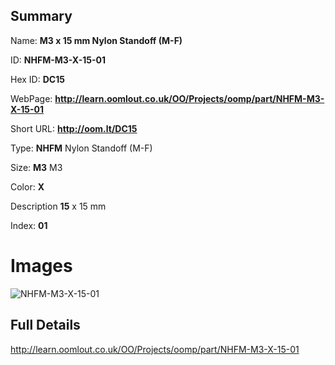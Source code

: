 

## Summary
 
Name: __M3 x 15 mm Nylon Standoff (M-F)__

ID: __NHFM-M3-X-15-01__

Hex ID: __DC15__

WebPage: __http://learn.oomlout.co.uk/OO/Projects/oomp/part/NHFM-M3-X-15-01__

Short URL: __http://oom.lt/DC15__


Type: __NHFM__ Nylon Standoff (M-F) 

Size: __M3__ M3 

Color: __X__  

Description __15__ x 15 mm 

Index: __01__


# Images
![NHFM-M3-X-15-01](http://oomlout.com/oomp-gen/parts/NHFM-M3-X-15-01/NHFM-M3-X-15-01_420.jpg)



## Full Details

 http://learn.oomlout.co.uk/OO/Projects/oomp/part/NHFM-M3-X-15-01














